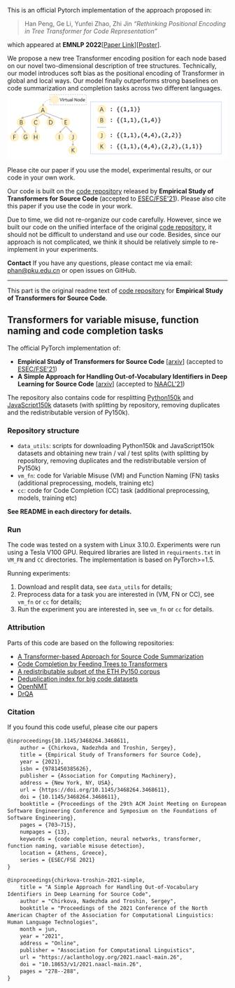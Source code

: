 This is an official Pytorch implementation of the approach proposed in:
> Han Peng, Ge Li, Yunfei Zhao, Zhi Jin *“Rethinking Positional Encoding in Tree Transformer for Code Representation”* 

which appeared at **EMNLP 2022**[[Paper Link]()][[Poster](https://s3.amazonaws.com/pf-user-files-01/u-59356/uploads/2022-11-01/o023umd/emnlp.pdf)].



We propose a new tree Transformer encoding position for each node based on our novel two-dimensional description of tree structures. 
Technically, our model introduces soft bias as the positional encoding of Transformer in global and local ways. 
Our model finally outperforms strong baselines on code summarization and completion tasks across two different languages.
![](pic.png)

Please cite our paper if you use the model, experimental results, or our code in your own work.

Our code is built on the [code repository](https://github.com/bayesgroup/code_transformers) released by 
__Empirical Study of Transformers for Source Code__ (accepted to [ESEC/FSE'21](https://2021.esec-fse.org/)).
Please also cite this paper if you use the code in your work.

Due to time, we did not re-organize our code carefully.
However, since we built our code on the unified interface of the original [code repository](https://github.com/bayesgroup/code_transformers), it should not be difficult to understand and use our code.
Besides, since our approach is not complicated, we think it should be relatively simple to re-implement in your experiments.


**Contact**
If you have any questions, please contact me via email: phan@pku.edu.cn or open issues on GitHub.


--------------------------
This part is the original readme text of [code repository](https://github.com/bayesgroup/code_transformers) for 
__Empirical Study of Transformers for Source Code__.

## Transformers for variable misuse, function naming and code completion tasks

The official PyTorch implementation of:
* __Empirical Study of Transformers for Source Code__ [[arxiv](https://arxiv.org/abs/2010.07987)] (accepted to [ESEC/FSE'21](https://2021.esec-fse.org/))
* __A Simple Approach for Handling Out-of-Vocabulary Identifiers in Deep Learning for Source Code__ [[arxiv](https://arxiv.org/abs/2010.12663)] (accepted to [NAACL'21](https://2021.naacl.org/))

The repository also contains code for resplitting [Python150k](https://www.sri.inf.ethz.ch/py150) and [JavaScript150k](https://www.sri.inf.ethz.ch/js150) datasets (with splitting by repository, removing duplicates and the redistributable version of Py150k).

### Repository structure
* `data_utils`: scripts for downloading Python150k and JavaScript150k datasets and obtaining new train / val / test splits (with splitting by repository, removing duplicates and the redistributable version of Py150k)
* `vm_fn`: code for Variable Misuse (VM) and Function Naming (FN) tasks (additional preprocessing, models, training etc)
* `cc`: code for Code Completion (CC) task (additional preprocessing, models, training etc)

__See README in each directory for details.__

### Run

The code was tested on a system with Linux 3.10.0. Experiments were run using a Tesla V100 GPU. Required libraries are listed in `requirments.txt` in `VM_FN` and `CC` directories. The implementation is based on PyTorch>=1.5.

Running experiments:
1. Download and resplit data, see `data_utils` for details;
2. Preprocess data for a task you are interested in (VM, FN or CC), see `vm_fn` or `cc` for details;
3. Run the experiment you are interested in, see `vm_fn` or `cc` for details.

### Attribution

Parts of this code are based on the following repositories:
* [A Transformer-based Approach for Source Code Summarization](https://github.com/wasiahmad/NeuralCodeSum) 
* [Code Completion by Feeding Trees to Transformers](https://github.com/facebookresearch/code-prediction-transformer)
* [A redistributable subset of the ETH Py150 corpus](https://github.com/google-research-datasets/eth_py150_open)
* [Deduplication index for big code datasets](https://ieee-dataport.org/open-access/deduplication-index-big-code-datasets)
* [OpenNMT](https://github.com/OpenNMT/OpenNMT-py)
* [DrQA](https://github.com/facebookresearch/DrQA)

### Citation

If you found this code useful, please cite our papers
```
@inproceedings{10.1145/3468264.3468611,
    author = {Chirkova, Nadezhda and Troshin, Sergey},
    title = {Empirical Study of Transformers for Source Code},
    year = {2021},
    isbn = {9781450385626},
    publisher = {Association for Computing Machinery},
    address = {New York, NY, USA},
    url = {https://doi.org/10.1145/3468264.3468611},
    doi = {10.1145/3468264.3468611},
    booktitle = {Proceedings of the 29th ACM Joint Meeting on European Software Engineering Conference and Symposium on the Foundations of Software Engineering},
    pages = {703–715},
    numpages = {13},
    keywords = {code completion, neural networks, transformer, function naming, variable misuse detection},
    location = {Athens, Greece},
    series = {ESEC/FSE 2021}
}
```

```
@inproceedings{chirkova-troshin-2021-simple,
    title = "A Simple Approach for Handling Out-of-Vocabulary Identifiers in Deep Learning for Source Code",
    author = "Chirkova, Nadezhda and Troshin, Sergey",
    booktitle = "Proceedings of the 2021 Conference of the North American Chapter of the Association for Computational Linguistics: Human Language Technologies",
    month = jun,
    year = "2021",
    address = "Online",
    publisher = "Association for Computational Linguistics",
    url = "https://aclanthology.org/2021.naacl-main.26",
    doi = "10.18653/v1/2021.naacl-main.26",
    pages = "278--288",
}
```

